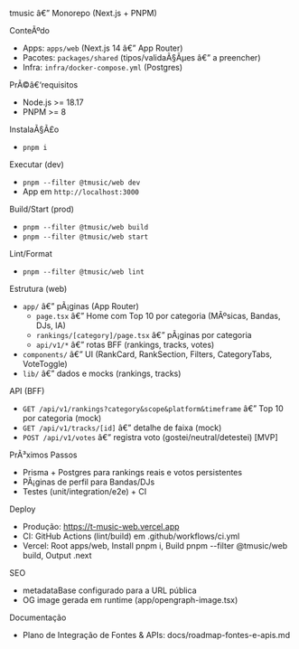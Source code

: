 ﻿tmusic â€” Monorepo (Next.js + PNPM)

ConteÃºdo

- Apps: `apps/web` (Next.js 14 â€” App Router)
- Pacotes: `packages/shared` (tipos/validaÃ§Ãµes â€” a preencher)
- Infra: `infra/docker-compose.yml` (Postgres)

PrÃ©â€‘requisitos

- Node.js >= 18.17
- PNPM >= 8

InstalaÃ§Ã£o

- `pnpm i`

Executar (dev)

- `pnpm --filter @tmusic/web dev`
- App em `http://localhost:3000`

Build/Start (prod)

- `pnpm --filter @tmusic/web build`
- `pnpm --filter @tmusic/web start`

Lint/Format

- `pnpm --filter @tmusic/web lint`

Estrutura (web)

- `app/` â€” pÃ¡ginas (App Router)
  - `page.tsx` â€” Home com Top 10 por categoria (MÃºsicas, Bandas, DJs, IA)
  - `rankings/[category]/page.tsx` â€” pÃ¡ginas por categoria
  - `api/v1/*` â€” rotas BFF (rankings, tracks, votes)
- `components/` â€” UI (RankCard, RankSection, Filters, CategoryTabs, VoteToggle)
- `lib/` â€” dados e mocks (rankings, tracks)

API (BFF)

- `GET /api/v1/rankings?category&scope&platform&timeframe` â€” Top 10 por categoria (mock)
- `GET /api/v1/tracks/[id]` â€” detalhe de faixa (mock)
- `POST /api/v1/votes` â€” registra voto (gostei/neutral/detestei) [MVP]

PrÃ³ximos Passos

- Prisma + Postgres para rankings reais e votos persistentes
- PÃ¡ginas de perfil para Bandas/DJs
- Testes (unit/integration/e2e) + CI


Deploy
- Produção: https://t-music-web.vercel.app
- CI: GitHub Actions (lint/build) em .github/workflows/ci.yml
- Vercel: Root apps/web, Install pnpm i, Build pnpm --filter @tmusic/web build, Output .next

SEO
- metadataBase configurado para a URL pública
- OG image gerada em runtime (app/opengraph-image.tsx)

Documentação
- Plano de Integração de Fontes & APIs: docs/roadmap-fontes-e-apis.md
